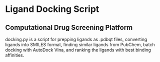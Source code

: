 # Ligand Docking Script
## Computational Drug Screening Platform

docking.py is a script for prepping ligands as .pdbqt files, converting ligands into SMILES format, finding similar ligands from PubChem, batch docking with AutoDock Vina, and ranking the ligands with best binding affinities.
